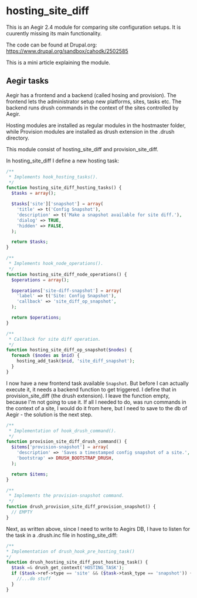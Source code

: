 # hosting_site_diff
This is an Aegir 2.4 module for comparing site configuration setups. It is cuurently missing its main functionality.

The code can be found at Drupal.org: https://www.drupal.org/sandbox/cahodk/2502585

This is a mini article explaining the module.

## Aegir tasks
Aegir has a frontend and a backend (called hosing and provision). The frontend lets the administrator setup new platforms, sites, tasks etc. The backend runs drush commands in the context of the sites controlled by Aegir.

Hosting modules are installed as regular modules in the hostmaster folder, while Provision modules are installed as drush extension in the .drush directory.

This module consist of hosting_site_diff and provision_site_diff.

In hosting_site_diff I define a new hosting task:

```PHP
/**
 * Implements hook_hosting_tasks().
 */
function hosting_site_diff_hosting_tasks() {
  $tasks = array();

  $tasks['site']['snapshot'] = array(
    'title' => t('Config Snapshot'),
    'description' => t('Make a snapshot available for site diff.'),
    'dialog' => TRUE,
    'hidden' => FALSE,
  );

  return $tasks;
}

/**
 * Implements hook_node_operations().
 */
function hosting_site_diff_node_operations() {
  $operations = array();

  $operations['site-diff-snapshot'] = array(
    'label' => t('Site: Config Snapshot'),
    'callback' => 'site_diff_op_snapshot',
  );

  return $operations;
}

/**
 * Callback for site diff operation.
 */
function hosting_site_diff_op_snapshot($nodes) {
  foreach ($nodes as $nid) {
    hosting_add_task($nid, 'site_diff_snapshot');
  }
}
```
I now have a new frontend task available `Snapshot`. But before I can actually execute it, it needs a backend function to get triggered. I define that in provision_site_diff (the drush extension). I leave the function empty, because I'm not going to use it. If all I needed to do, was run commands in the context of a site, I would do it from here, but I need to save to the db of Aegir - the solution is the next step.

```PHP
/**
 * Implementation of hook_drush_command().
 */
function provision_site_diff_drush_command() {
  $items['provision-snapshot'] = array(
    'description' => 'Saves a timestamped config snapshot of a site.',
    'bootstrap' => DRUSH_BOOTSTRAP_DRUSH,
  );

  return $items;
}

/**
 * Implements the provision-snapshot command.
 */
function drush_provision_site_diff_provision_snapshot() {
  // EMPTY
}
```

Next, as written above, since I need to write to Aegirs DB, I have to listen for the task in a .drush.inc file in hosting_site_diff:
```PHP
/**
* Implementation of drush_hook_pre_hosting_task()
*/
function drush_hosting_site_diff_post_hosting_task() {
  $task =& drush_get_context('HOSTING_TASK');
  if ($task->ref->type == 'site' && ($task->task_type == 'snapshot')) {
    //...do stuff
  }
}
```
